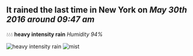 ## It rained the last time in New York on *May 30th 2016 around 09:47 am*
💧💧💧  **heavy intensity rain** *Humidity 94%*

![heavy intensity rain](http://openweathermap.org/img/w/10d.png) ![mist](http://openweathermap.org/img/w/50d.png)
